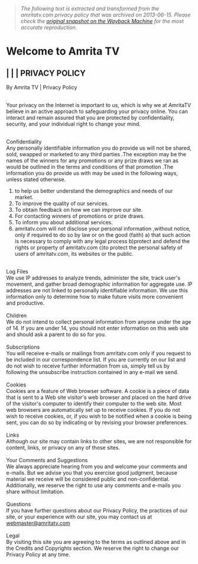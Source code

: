 > *The following text is extracted and transformed from the amritatv.com privacy policy that was archived on 2013-06-15. Please check the [original snapshot on the Wayback Machine](https://web.archive.org/web/20130615125153id_/http%3A//amritatv.com/privacypolicy.html) for the most accurate reproduction.*

# Welcome to Amrita TV

|  |  | PRIVACY POLICY    
---  
By Amrita TV | Privacy Policy  
   
  
Your privacy on the Internet is important to us, which is why we at AmritaTV believe in an active approach to safeguarding your privacy online. You can interact and remain assured that you are protected by confidentiality, security, and your individual right to change your mind.   
  
  
   
Confidentiality   
Any personally identifiable information you do provide us will not be shared, sold, swapped or marketed to any third parties .The exception may be the names of the winners for any promotions or any prize draws we ran as would be outlined in the terms and conditions of that promotion .The information you do provide us with may be used in the following ways, unless stated otherwise. 

1) to help us better understand the demographics and needs of our market.  
2) To improve the quality of our services.  
3) To obtain feedback on how we can improve our site.  
4) For contacting winners of promotions or prize draws.  
5) To inform you about additional services.  
6) amritatv.com will not disclose your personal information ,without notice, only if required to do so by law or on the good (faith) a) that such action is necessary to comply with any legal process b)protect and defend the rights or property of amritatv.com c)to protect the personal safety of users of amritatv.com, its websites or the public.  
  
   
Log Files   
We use IP addresses to analyze trends, administer the site, track user's movement, and gather broad demographic information for aggregate use. IP addresses are not linked to personally identifiable information. We use this information only to determine how to make future visits more convenient and productive.   
   
Children  
We do not intend to collect personal information from anyone under the age of 14. If you are under 14, you should not enter information on this web site and should ask a parent to do so for you.  
   
Subscriptions  
You will receive e-mails or mailings from amritatv.com only if you request to be included in our correspondence list. If you are currently on our list and do not wish to receive further information from us, simply tell us by following the unsubscribe instruction contained in any e-mail we send.  
   
Cookies  
Cookies are a feature of Web browser software. A cookie is a piece of data that is sent to a Web site visitor's web browser and placed on the hard drive of the visitor's computer to identify their computer to the web site. Most web browsers are automatically set up to receive cookies. If you do not wish to receive cookies, or, if you wish to be notified when a cookie is being sent, you can do so by indicating or by revising your browser preferences.  
   
Links   
Although our site may contain links to other sites, we are not responsible for content, links, or privacy on any of those sites.  
   
Your Comments and Suggestions   
We always appreciate hearing from you and welcome your comments and e-mails. But we advise you that you exercise good judgment, because material we receive will be considered public and non-confidential. Additionally, we reserve the right to use any comments and e-mails you share without limitation.  
   
Questions   
If you have further questions about our Privacy Policy, the practices of our site, or your experience with our site, you may contact us at  [webmaster@amritatv.com](mailinto:webmaster@amritatv.com)  
   
Legal  
By visiting this site you are agreeing to the terms as outlined above and in the Credits and Copyrights section. We reserve the right to change our Privacy Policy at any time.   
   
   
   
 
